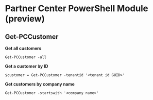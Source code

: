 # Partner Center PowerShell Module (preview) #

## Get-PCCustomer ##


**Get all customers**

    Get-PCCustomer -all

**Get a customer by ID**

    $customer = Get-PCCustomer -tenantid '<tenant id GUID>'

**Get customers by company name**

    Get-PCCustomer -startswith '<company name>'



